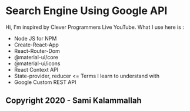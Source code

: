 # Search Engine Using Google API

Hi, I'm inspired by Clever Programmers Live YouTube.
What I use here is :

- Node JS for NPM
- Create-React-App
- React-Router-Dom
- @material-ui/core
- @material-ui/icons
- React Context API
- State-provider, reducer <= Terms I learn to understand with
- Google Custom REST API

## Copyright 2020 - Sami Kalammallah
